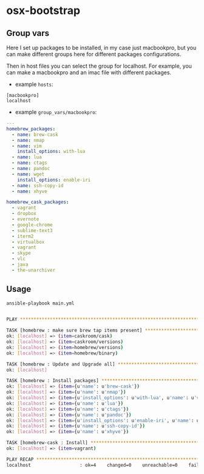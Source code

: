 # osx-bootstrap

## Group vars

Here I set up packages to be installed, in my case just macbookpro, but you can make different groups here for different packages configurations.

Then in host files you can select the group for localhost. For example, you can make a macbookpro and an imac file with different packages.

- example `hosts`:

```
[macbookpro]
localhost
```

- example `group_vars/macbookpro`:

```yaml
---
homebrew_packages:
  - name: brew-cask
  - name: nmap
  - name: vim
    install_options: with-lua
  - name: lua
  - name: ctags
  - name: pandoc
  - name: wget
    install_options: enable-iri
  - name: ssh-copy-id
  - name: xhyve

homebrew_cask_packages:
  - vagrant
  - dropbox
  - evernote
  - google-chrome
  - sublime-text3
  - iterm2
  - virtualbox
  - vagrant
  - skype
  - vlc
  - java
  - the-unarchiver
```

## Usage

```bash
ansible-playbook main.yml


PLAY ***************************************************************************

TASK [homebrew : make sure brew tap items present] *****************************
ok: [localhost] => (item=caskroom/cask)
ok: [localhost] => (item=caskroom/versions)
ok: [localhost] => (item=homebrew/versions)
ok: [localhost] => (item=homebrew/binary)

TASK [homebrew : Update and Upgrade all] ***************************************
ok: [localhost]

TASK [homebrew : Install packages] *********************************************
ok: [localhost] => (item={u'name': u'brew-cask'})
ok: [localhost] => (item={u'name': u'nmap'})
ok: [localhost] => (item={u'install_options': u'with-lua', u'name': u'vim'})
ok: [localhost] => (item={u'name': u'lua'})
ok: [localhost] => (item={u'name': u'ctags'})
ok: [localhost] => (item={u'name': u'pandoc'})
ok: [localhost] => (item={u'install_options': u'enable-iri', u'name': u'wget'})
ok: [localhost] => (item={u'name': u'ssh-copy-id'})
ok: [localhost] => (item={u'name': u'xhyve'})

TASK [homebrew-cask : Install] *************************************************
ok: [localhost] => (item=vagrant)

PLAY RECAP *********************************************************************
localhost                  : ok=4    changed=0    unreachable=0    failed=0

```

